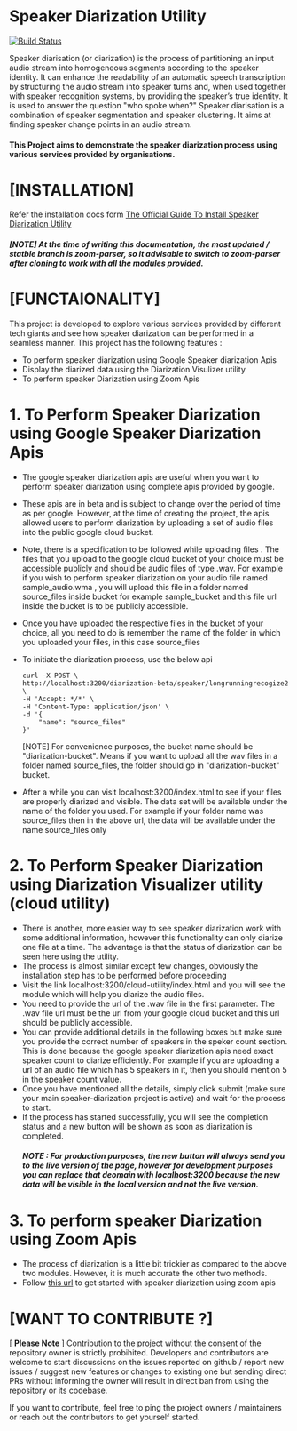 # Speaker Diarization Utility

[![Build Status](https://travis-ci.org/joemccann/dillinger.svg?branch=master)](https://travis-ci.org/joemccann/dillinger)

Speaker diarisation (or diarization) is the process of partitioning an input audio stream into homogeneous segments according to the speaker identity. It can enhance the readability of an automatic speech transcription by structuring the audio stream into speaker turns and, when used together with speaker recognition systems, by providing the speaker’s true identity. It is used to answer the question "who spoke when?" Speaker diarisation is a combination of speaker segmentation and speaker clustering. It aims at finding speaker change points in an audio stream.

#### This Project aims to demonstrate the speaker diarization process using various services provided by organisations.

# [INSTALLATION] 
Refer the installation docs form [The Official Guide To Install Speaker Diarization Utility](https://docs.google.com/document/d/1hddjXd4cKhowrJRknv52pj9a6eiXI6qBpdUly45BKhg/edit?usp=sharing)
##### [NOTE] At the time of writing this documentation, the most updated / statble branch is zoom-parser, so it advisable to switch to zoom-parser after cloning to work with all the modules provided.

# [FUNCTAIONALITY]
This project is developed to explore various services provided by different tech giants and see how speaker diarization can be performed in a seamless manner. This project has the following features :
* To perform speaker diarization using Google Speaker diarization Apis
* Display the diarized data using the Diarization Visulizer utility
* To perform speaker Diarization using Zoom Apis

 # 1. To Perform Speaker Diarization using Google Speaker Diarization Apis
* The google speaker diarization apis are useful when you want to perform speaker diarization using complete apis provided by google.
* These apis are in beta and is subject to change over the period of time as per google. However, at the time of creating the project, the apis allowed users to perform diarization by uploading a set of audio files into the public google cloud bucket. 
* Note, there is a specification to be followed while uploading files . The files that you upload to the google cloud bucket of your choice must be accessible publicly and should be audio files of type .wav. For example if you wish to perform speaker diarization on your audio file named sample_audio.wma , you will upload this file in a folder named source_files inside bucket for example sample_bucket and this file url inside the bucket is to be publicly accessible.
* Once you have uploaded the respective files in the bucket of your choice, all you need to do is remember the name of the folder in which you uploaded your files, in this case source_files
* To initiate the diarization process, use the below api
    ```
    curl -X POST \
    http://localhost:3200/diarization-beta/speaker/longrunningrecogize2 \
    -H 'Accept: */*' \
    -H 'Content-Type: application/json' \
    -d '{
        "name": "source_files"
    }'
    ```
    [NOTE] For convenience purposes, the bucket name should be "diarization-bucket". Means if you want to upload all the wav files in a folder named source_files, the folder should go in "diarization-bucket" bucket.

* After a while you can visit localhost:3200/index.html to see if your files are properly diarized and visible. The data set will be available under the name of the folder you used. For example if your folder name was source_files then in the above url, the data will be available under the name source_files only

 # 2. To Perform Speaker Diarization using Diarization Visualizer utility (cloud utility)
 * There is another, more easier way to see speaker diarization work with some additional information, however this functionality can only diarize one file at a time. The advantage is that the status of diarization can be seen here using the utility.
 * The process is almost similar except few changes, obviously the installation step has to be performed before proceeding
 * Visit the link localhost:3200/cloud-utility/index.html and you will see the module which will help you diarize the audio files.
 * You need to provide the url of the .wav file in the first parameter. The .wav file url must be the url from your google cloud bucket and this url should be publicly accessible.
 * You can provide additional details in the following boxes but make sure you provide the correct number of speakers in the speker count section. This is done because the google speaker diarization apis need exact speaker count to diarize efficiently. For example if you are uploading a url of an audio file which has 5 speakers in it, then you should mention 5 in the speaker count value.
 * Once you have mentioned all the details, simply click submit (make sure your main speaker-diarization project is active) and wait for the process to start.
 * If the process has started successfully, you will see the completion status and a new button will be shown as soon as diarization is completed.
    ##### NOTE : For production purposes, the new button will always send you to the live version of the page, however for development purposes you can replace that deomain with localhost:3200 because the new data will be visible in the local version and not the live version.


# 3. To perform speaker Diarization using Zoom Apis
* The process of diarization is a little bit trickier as compared to the above two modules. However, it is much accurate the other two methods.
* Follow [this url](https://docs.google.com/document/d/1yvUdaCtF4wa1nbc5s9l_5JeDtXglquKyDl2UISVYrL4/edit?usp=sharing) to get started with speaker diarization using zoom apis


# [WANT TO CONTRIBUTE ?]

[ **Please Note** ] Contribution to the project without the consent of the repository owner is strictly probihited. Developers and contributors are welcome to start discussions on the issues reported on github / report new issues / suggest new features or changes to existing one but sending direct PRs without informing the owner will result in direct ban from using the repository or its codebase.

If you want to contribute, feel free to ping the project owners / maintainers or reach out the contributors to get yourself started.
